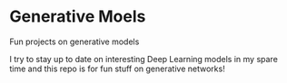 # Generative Moels

Fun projects on generative models

I try to stay up to date on interesting Deep Learning models in my spare time and this repo is for fun stuff on generative networks!
